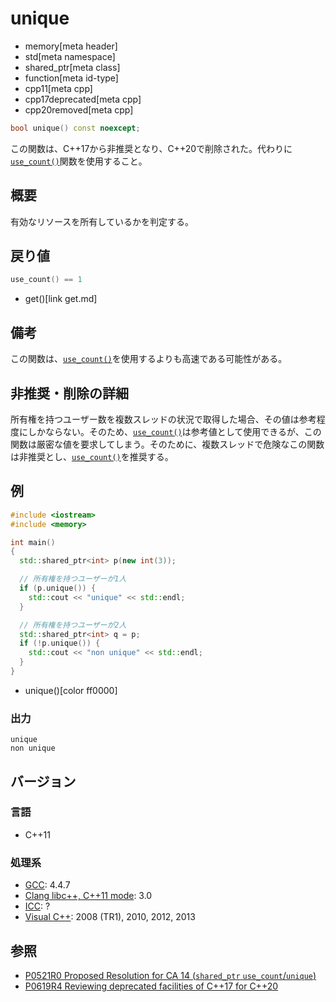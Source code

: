 # unique
* memory[meta header]
* std[meta namespace]
* shared_ptr[meta class]
* function[meta id-type]
* cpp11[meta cpp]
* cpp17deprecated[meta cpp]
* cpp20removed[meta cpp]

```cpp
bool unique() const noexcept;
```

この関数は、C++17から非推奨となり、C++20で削除された。代わりに[`use_count()`](use_count.md)関数を使用すること。

## 概要
有効なリソースを所有しているかを判定する。


## 戻り値

```cpp
use_count() == 1
```
* get()[link get.md]


## 備考
この関数は、[`use_count()`](use_count.md)を使用するよりも高速である可能性がある。


## 非推奨・削除の詳細
所有権を持つユーザー数を複数スレッドの状況で取得した場合、その値は参考程度にしかならない。そのため、[`use_count()`](use_count.md)は参考値として使用できるが、この関数は厳密な値を要求してしまう。そのために、複数スレッドで危険なこの関数は非推奨とし、[`use_count()`](use_count.md)を推奨する。


## 例
```cpp example
#include <iostream>
#include <memory>

int main()
{
  std::shared_ptr<int> p(new int(3));

  // 所有権を持つユーザーが1人
  if (p.unique()) {
    std::cout << "unique" << std::endl;
  }

  // 所有権を持つユーザーが2人
  std::shared_ptr<int> q = p;
  if (!p.unique()) {
    std::cout << "non unique" << std::endl;
  }
}
```
* unique()[color ff0000]

### 出力
```
unique
non unique
```

## バージョン
### 言語
- C++11

### 処理系
- [GCC](/implementation.md#gcc): 4.4.7
- [Clang libc++, C++11 mode](/implementation.md#clang): 3.0
- [ICC](/implementation.md#icc): ?
- [Visual C++](/implementation.md#visual_cpp): 2008 (TR1), 2010, 2012, 2013


## 参照
- [P0521R0 Proposed Resolution for CA 14 (`shared_ptr` `use_count`/`unique`)](http://www.open-std.org/jtc1/sc22/wg21/docs/papers/2016/p0521r0.html)
- [P0619R4 Reviewing deprecated facilities of C++17 for C++20](http://www.open-std.org/jtc1/sc22/wg21/docs/papers/2018/p0619r4.html)
